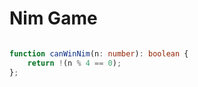 # Nim Game

```typescript

function canWinNim(n: number): boolean {
    return !(n % 4 == 0);
};

```

